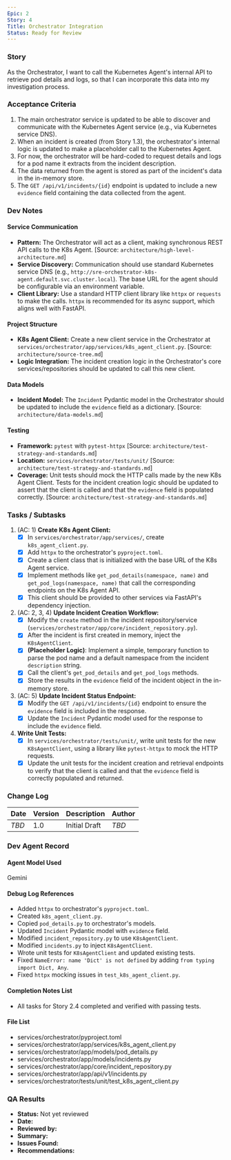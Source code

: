 ```yaml
---
Epic: 2
Story: 4
Title: Orchestrator Integration
Status: Ready for Review
---
```


### Story

As the Orchestrator, I want to call the Kubernetes Agent's internal API to retrieve pod details and logs, so that I can incorporate this data into my investigation process.

### Acceptance Criteria

1.  The main orchestrator service is updated to be able to discover and communicate with the Kubernetes Agent service (e.g., via Kubernetes service DNS).
2.  When an incident is created (from Story 1.3), the orchestrator's internal logic is updated to make a placeholder call to the Kubernetes Agent.
3.  For now, the orchestrator will be hard-coded to request details and logs for a pod name it extracts from the incident description.
4.  The data returned from the agent is stored as part of the incident's data in the in-memory store.
5.  The `GET /api/v1/incidents/{id}` endpoint is updated to include a new `evidence` field containing the data collected from the agent.

### Dev Notes

#### Service Communication
- **Pattern:** The Orchestrator will act as a client, making synchronous REST API calls to the K8s Agent. [Source: `architecture/high-level-architecture.md`]
- **Service Discovery:** Communication should use standard Kubernetes service DNS (e.g., `http://sre-orchestrator-k8s-agent.default.svc.cluster.local`). The base URL for the agent should be configurable via an environment variable.
- **Client Library:** Use a standard HTTP client library like `httpx` or `requests` to make the calls. `httpx` is recommended for its async support, which aligns well with FastAPI.

#### Project Structure
- **K8s Agent Client:** Create a new client service in the Orchestrator at `services/orchestrator/app/services/k8s_agent_client.py`. [Source: `architecture/source-tree.md`]
- **Logic Integration:** The incident creation logic in the Orchestrator's core services/repositories should be updated to call this new client.

#### Data Models
- **Incident Model:** The `Incident` Pydantic model in the Orchestrator should be updated to include the `evidence` field as a dictionary. [Source: `architecture/data-models.md`]

#### Testing
- **Framework:** `pytest` with `pytest-httpx` [Source: `architecture/test-strategy-and-standards.md`]
- **Location:** `services/orchestrator/tests/unit/` [Source: `architecture/test-strategy-and-standards.md`]
- **Coverage:** Unit tests should mock the HTTP calls made by the new K8s Agent Client. Tests for the incident creation logic should be updated to assert that the client is called and that the `evidence` field is populated correctly. [Source: `architecture/test-strategy-and-standards.md`]

### Tasks / Subtasks

1.  (AC: 1) **Create K8s Agent Client:**
    - [x] In `services/orchestrator/app/services/`, create `k8s_agent_client.py`.
    - [x] Add `httpx` to the orchestrator's `pyproject.toml`.
    - [x] Create a client class that is initialized with the base URL of the K8s Agent service.
    - [x] Implement methods like `get_pod_details(namespace, name)` and `get_pod_logs(namespace, name)` that call the corresponding endpoints on the K8s Agent API.
    - [x] This client should be provided to other services via FastAPI's dependency injection.
2.  (AC: 2, 3, 4) **Update Incident Creation Workflow:**
    - [x] Modify the `create` method in the incident repository/service (`services/orchestrator/app/core/incident_repository.py`).
    - [x] After the incident is first created in memory, inject the `K8sAgentClient`.
    - [x] **(Placeholder Logic)**: Implement a simple, temporary function to parse the pod name and a default namespace from the incident `description` string.
    - [x] Call the client's `get_pod_details` and `get_pod_logs` methods.
    - [x] Store the results in the `evidence` field of the incident object in the in-memory store.
3.  (AC: 5) **Update Incident Status Endpoint:**
    - [x] Modify the `GET /api/v1/incidents/{id}` endpoint to ensure the `evidence` field is included in the response.
    - [x] Update the `Incident` Pydantic model used for the response to include the `evidence` field.
4.  **Write Unit Tests:**
    - [x] In `services/orchestrator/tests/unit/`, write unit tests for the new `K8sAgentClient`, using a library like `pytest-httpx` to mock the HTTP requests.
    - [x] Update the unit tests for the incident creation and retrieval endpoints to verify that the client is called and that the `evidence` field is correctly populated and returned.

### Change Log

| Date | Version | Description | Author |
| --- | --- | --- | --- |
| _TBD_ | 1.0 | Initial Draft | _TBD_ |

### Dev Agent Record

#### Agent Model Used
Gemini

#### Debug Log References
- Added `httpx` to orchestrator's `pyproject.toml`.
- Created `k8s_agent_client.py`.
- Copied `pod_details.py` to orchestrator's models.
- Updated `Incident` Pydantic model with `evidence` field.
- Modified `incident_repository.py` to use `K8sAgentClient`.
- Modified `incidents.py` to inject `K8sAgentClient`.
- Wrote unit tests for `K8sAgentClient` and updated existing tests.
- Fixed `NameError: name 'Dict' is not defined` by adding `from typing import Dict, Any`.
- Fixed `httpx` mocking issues in `test_k8s_agent_client.py`.

#### Completion Notes List
- All tasks for Story 2.4 completed and verified with passing tests.

#### File List
- services/orchestrator/pyproject.toml
- services/orchestrator/app/services/k8s_agent_client.py
- services/orchestrator/app/models/pod_details.py
- services/orchestrator/app/models/incidents.py
- services/orchestrator/app/core/incident_repository.py
- services/orchestrator/app/api/v1/incidents.py
- services/orchestrator/tests/unit/test_k8s_agent_client.py

### QA Results

- **Status:** Not yet reviewed
- **Date:**
- **Reviewed by:**
- **Summary:**
- **Issues Found:**
- **Recommendations:**
